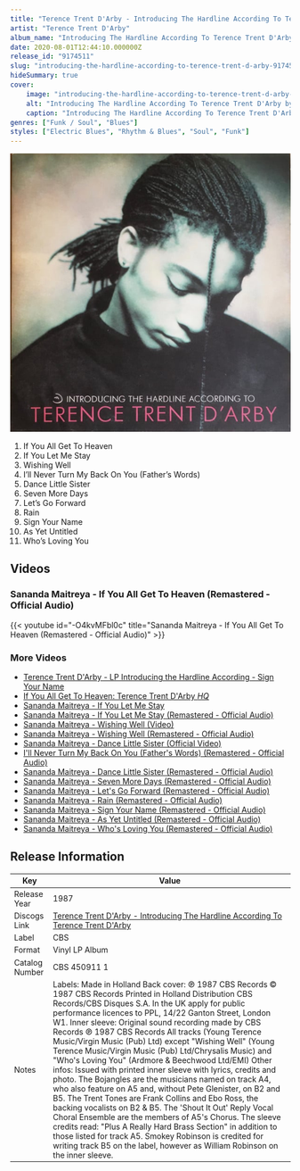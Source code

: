 ```yaml
---
title: "Terence Trent D'Arby - Introducing The Hardline According To Terence Trent D'Arby"
artist: "Terence Trent D'Arby"
album_name: "Introducing The Hardline According To Terence Trent D'Arby"
date: 2020-08-01T12:44:10.000000Z
release_id: "9174511"
slug: "introducing-the-hardline-according-to-terence-trent-d-arby-9174511"
hideSummary: true
cover:
    image: "introducing-the-hardline-according-to-terence-trent-d-arby-9174511.jpg"
    alt: "Introducing The Hardline According To Terence Trent D'Arby by Terence Trent D'Arby"
    caption: "Introducing The Hardline According To Terence Trent D'Arby by Terence Trent D'Arby"
genres: ["Funk / Soul", "Blues"]
styles: ["Electric Blues", "Rhythm & Blues", "Soul", "Funk"]
---
```


![Introducing The Hardline According To Terence Trent D'Arby by Terence Trent D'Arby](introducing-the-hardline-according-to-terence-trent-d-arby-9174511.jpg)

<!-- section break -->

1. If You All Get To Heaven
2. If You Let Me Stay
3. Wishing Well
4. I’ll Never Turn My Back On You (Father’s Words)
5. Dance Little Sister
6. Seven More Days
7. Let’s Go Forward
8. Rain
9. Sign Your Name
10. As Yet Untitled
11. Who’s Loving You

<!-- section break -->




## Videos
### Sananda Maitreya - If You All Get To Heaven (Remastered - Official Audio)
{{< youtube id="-O4kvMFbl0c" title="Sananda Maitreya - If You All Get To Heaven (Remastered - Official Audio)" >}}<br>

### More Videos

- [Terence Trent D'Arby - LP Introducing the Hardline According  - Sign Your Name](https://www.youtube.com/watch?v=7ALdICJVsvM)
- [If You All Get To Heaven: Terence Trent D'Arby *HQ*](https://www.youtube.com/watch?v=funBT_8jBMw)
- [Sananda Maitreya - If You Let Me Stay](https://www.youtube.com/watch?v=hMhEzd9Bsb4)
- [Sananda Maitreya - If You Let Me Stay (Remastered - Official Audio)](https://www.youtube.com/watch?v=jvVGkLIgA3k)
- [Sananda Maitreya - Wishing Well (Video)](https://www.youtube.com/watch?v=ynIHsHYaig0)
- [Sananda Maitreya - Wishing Well (Remastered - Official Audio)](https://www.youtube.com/watch?v=1p6aS18SHqQ)
- [Sananda Maitreya - Dance Little Sister (Official Video)](https://www.youtube.com/watch?v=OlmKCj03fHw)
- [I'll Never Turn My Back On You (Father's Words) (Remastered - Official Audio)](https://www.youtube.com/watch?v=XNiJPwD_wzs)
- [Sananda Maitreya - Dance Little Sister (Remastered - Official Audio)](https://www.youtube.com/watch?v=SdUE-QH-vWE)
- [Sananda Maitreya - Seven More Days (Remastered - Official Audio)](https://www.youtube.com/watch?v=nt-8MNoH-KQ)
- [Sananda Maitreya - Let's Go Forward (Remastered - Official Audio)](https://www.youtube.com/watch?v=TLSRNsOrids)
- [Sananda Maitreya - Rain (Remastered - Official Audio)](https://www.youtube.com/watch?v=V-KkA9jn2iI)
- [Sananda Maitreya - Sign Your Name (Remastered - Official Audio)](https://www.youtube.com/watch?v=iLVLfL3QVQQ)
- [Sananda Maitreya - As Yet Untitled (Remastered - Official Audio)](https://www.youtube.com/watch?v=KaorrPeR3_A)
- [Sananda Maitreya - Who's Loving You (Remastered - Official Audio)](https://www.youtube.com/watch?v=yy28FjJxICA)


## Release Information
|  Key           | Value                                                |
| ---------------| ---------------------------------------------------- |
| Release Year   | 1987                                   |
| Discogs Link   | [Terence Trent D'Arby - Introducing The Hardline According To Terence Trent D'Arby](https://www.discogs.com/release/9174511-Terence-Trent-DArby-Introducing-The-Hardline-According-To-Terence-Trent-DArby) |
| Label          | CBS |
| Format         | Vinyl LP Album |
| Catalog Number | CBS 450911 1 |
| Notes | Labels: Made in Holland  Back cover: ℗ 1987 CBS Records © 1987 CBS Records Printed in Holland Distribution CBS Records/CBS Disques S.A. In the UK apply for public performance licences to PPL, 14/22 Ganton Street, London W1.  Inner sleeve: Original sound recording made by CBS Records ℗ 1987 CBS Records All tracks (Young Terence Music/Virgin Music (Pub) Ltd) except "Wishing Well" (Young Terence Music/Virgin Music (Pub) Ltd/Chrysalis Music) and "Who's Loving You" (Ardmore & Beechwood Ltd/EMI)  Other infos: Issued with printed inner sleeve with lyrics, credits and photo.  The Bojangles are the musicians named on track A4, who also feature on A5 and, without Pete Glenister, on B2 and B5. The Trent Tones are Frank Collins and Ebo Ross, the backing vocalists on B2 & B5. The 'Shout It Out' Reply Vocal Choral Ensemble are the members of A5's Chorus. The sleeve credits read: "Plus A Really Hard Brass Section" in addition to those listed for track A5.  Smokey Robinson is credited for writing track B5 on the label, however as William Robinson on the inner sleeve.  |
